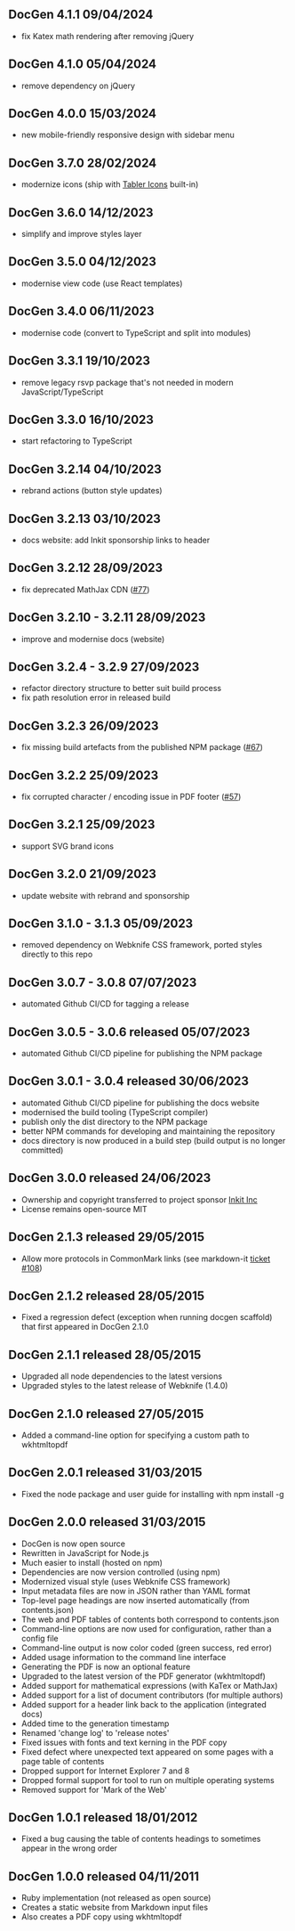 ﻿## DocGen 4.1.1 09/04/2024

- fix Katex math rendering after removing jQuery

## DocGen 4.1.0 05/04/2024

- remove dependency on jQuery

## DocGen 4.0.0 15/03/2024

- new mobile-friendly responsive design with sidebar menu

## DocGen 3.7.0 28/02/2024

- modernize icons (ship with [Tabler Icons](https://tablericons.com) built-in)

## DocGen 3.6.0 14/12/2023

- simplify and improve styles layer

## DocGen 3.5.0 04/12/2023

- modernise view code (use React templates)

## DocGen 3.4.0 06/11/2023

- modernise code (convert to TypeScript and split into modules)

## DocGen 3.3.1 19/10/2023

- remove legacy rsvp package that's not needed in modern JavaScript/TypeScript

## DocGen 3.3.0 16/10/2023

- start refactoring to TypeScript

## DocGen 3.2.14 04/10/2023

- rebrand actions (button style updates)

## DocGen 3.2.13 03/10/2023

- docs website: add Inkit sponsorship links to header

## DocGen 3.2.12 28/09/2023

- fix deprecated MathJax CDN ([#77](https://github.com/mtmacdonald/docgen/issues/77))

## DocGen 3.2.10 - 3.2.11 28/09/2023

- improve and modernise docs (website)

## DocGen 3.2.4 - 3.2.9 27/09/2023

- refactor directory structure to better suit build process
- fix path resolution error in released build

## DocGen 3.2.3 26/09/2023

- fix missing build artefacts from the published NPM package ([#67](https://github.com/mtmacdonald/docgen/issues/67))

## DocGen 3.2.2 25/09/2023

- fix corrupted character / encoding issue in PDF footer ([#57](https://github.com/mtmacdonald/docgen/issues/57))

## DocGen 3.2.1 25/09/2023

- support SVG brand icons

## DocGen 3.2.0 21/09/2023

- update website with rebrand and sponsorship

## DocGen 3.1.0 - 3.1.3 05/09/2023

- removed dependency on Webknife CSS framework, ported styles directly to this repo

## DocGen 3.0.7 - 3.0.8 07/07/2023

- automated Github CI/CD for tagging a release

## DocGen 3.0.5 - 3.0.6 released 05/07/2023

- automated Github CI/CD pipeline for publishing the NPM package

## DocGen 3.0.1 - 3.0.4 released 30/06/2023

- automated Github CI/CD pipeline for publishing the docs website
- modernised the build tooling (TypeScript compiler)
- publish only the dist directory to the NPM package
- better NPM commands for developing and maintaining the repository
- docs directory is now produced in a build step (build output is no longer committed)

## DocGen 3.0.0 released 24/06/2023

- Ownership and copyright transferred to project sponsor [Inkit Inc](https://www.inkit.com/)
- License remains open-source MIT

## DocGen 2.1.3 released 29/05/2015

- Allow more protocols in CommonMark links (see markdown-it [ticket #108](https://github.com/markdown-it/markdown-it/issues/108))

## DocGen 2.1.2 released 28/05/2015

- Fixed a regression defect (exception when running docgen scaffold) that first appeared in DocGen 2.1.0

## DocGen 2.1.1 released 28/05/2015

- Upgraded all node dependencies to the latest versions
- Upgraded styles to the latest release of Webknife (1.4.0)

## DocGen 2.1.0 released 27/05/2015

- Added a command-line option for specifying a custom path to wkhtmltopdf

## DocGen 2.0.1 released 31/03/2015

- Fixed the node package and user guide for installing with npm install -g

## DocGen 2.0.0 released 31/03/2015

- DocGen is now open source
- Rewritten in JavaScript for Node.js
- Much easier to install (hosted on npm)
- Dependencies are now version controlled (using npm)
- Modernized visual style (uses Webknife CSS framework)
- Input metadata files are now in JSON rather than YAML format
- Top-level page headings are now inserted automatically (from contents.json)
- The web and PDF tables of contents both correspond to contents.json
- Command-line options are now used for configuration, rather than a config file
- Command-line output is now color coded (green success, red error)
- Added usage information to the command line interface
- Generating the PDF is now an optional feature
- Upgraded to the latest version of the PDF generator (wkhtmltopdf)
- Added support for mathematical expressions (with KaTex or MathJax)
- Added support for a list of document contributors (for multiple authors)
- Added support for a header link back to the application (integrated docs)
- Added time to the generation timestamp
- Renamed 'change log' to 'release notes'
- Fixed issues with fonts and text kerning in the PDF copy
- Fixed defect where unexpected text appeared on some pages with a page table of contents
- Dropped support for Internet Explorer 7 and 8
- Dropped formal support for tool to run on multiple operating systems
- Removed support for 'Mark of the Web'

## DocGen 1.0.1 released 18/01/2012

- Fixed a bug causing the table of contents headings to sometimes appear in the wrong order

## DocGen 1.0.0 released 04/11/2011

- Ruby implementation (not released as open source)
- Creates a static website from Markdown input files
- Also creates a PDF copy using wkhtmltopdf
